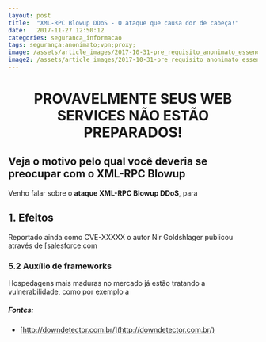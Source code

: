```yaml
---
layout: post
title:  "XML-RPC Blowup DDoS - O ataque que causa dor de cabeça!"
date:   2017-11-27 12:50:12
categories: seguranca_informacao
tags: segurança;anonimato;vpn;proxy;
image: /assets/article_images/2017-10-31-pre_requisito_anonimato_essencial/imagePostAnonimato.jpg
image2: /assets/article_images/2017-10-31-pre_requisito_anonimato_essencial/imagePostAnonimato2.jpg
---
```

#	<center>PROVAVELMENTE SEUS WEB SERVICES NÃO ESTÃO PREPARADOS! </center>
##	Veja o motivo pelo qual você deveria se preocupar com o XML-RPC Blowup

> 

Venho falar sobre o **ataque XML-RPC Blowup DDoS**, para 

##	1. Efeitos
Reportado ainda como CVE-XXXXX o autor Nir Goldshlager publicou através de [salesforce.com

###	5.2 Auxílio de frameworks 
Hospedagens mais maduras no mercado já estão tratando a vulnerabilidade, como por exemplo a 

##### Fontes:
-	[http://downdetector.com.br/](http://downdetector.com.br/)